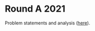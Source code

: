 # Round A 2021

Problem statements and analysis ([here](https://codingcompetitions.withgoogle.com/kickstart/round/0000000000436140)).
